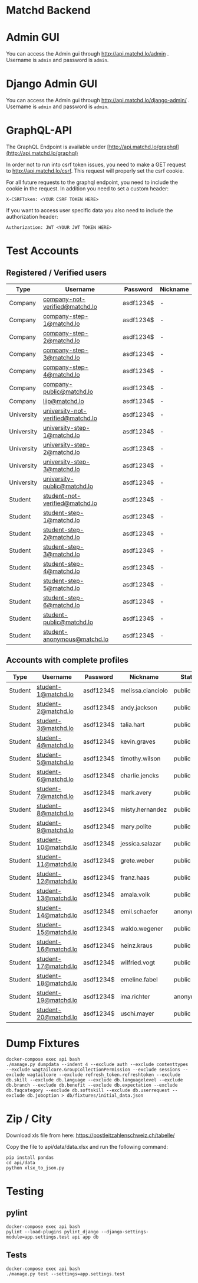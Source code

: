 Matchd Backend
==============

# Admin GUI
You can access the Admin gui through <a href="http://api.matchd.lo/admin/"> http://api.matchd.lo/admin </a>. Username is `admin` and password is `admin`.

# Django Admin GUI
You can access the Admin gui through <a href="http://api.matchd.lo/django-admin/"> http://api.matchd.lo/django-admin/ </a>. Username is `admin` and password is `admin`.

# GraphQL-API
The GraphQL Endpoint is available under [http://api.matchd.lo/graphql](http://api.matchd.lo/graphql)

In order not to run into csrf token issues, you need to make a GET request to http://api.matchd.lo/csrf. This request will properly set the csrf cookie.


For all future requests to the graphql endpoint, you need to include the cookie in the request. In addition you need to set a custom header:

    X-CSRFToken: <YOUR CSRF TOKEN HERE>
    
If you want to access user specific data you also need to include the authorization header:

    Authorization: JWT <YOUR JWT TOKEN HERE>

# Test Accounts

## Registered / Verified users


| Type | Username | Password | Nickname |
|---|---|---|---|
| Company | company-not-verified@matchd.lo | asdf1234$ | - |
| Company | company-step-1@matchd.lo | asdf1234$ | - |
| Company | company-step-2@matchd.lo | asdf1234$ | - |
| Company | company-step-3@matchd.lo | asdf1234$ | - |
| Company | company-step-4@matchd.lo | asdf1234$ | - |
| Company | company-public@matchd.lo | asdf1234$ | - |
| Company | liip@matchd.lo | asdf1234$ | - |
| University | university-not-verified@matchd.lo | asdf1234$ | - |
| University | university-step-1@matchd.lo | asdf1234$ | - |
| University | university-step-2@matchd.lo | asdf1234$ | - |
| University | university-step-3@matchd.lo | asdf1234$ | - |
| University | university-public@matchd.lo | asdf1234$ | - |
| Student | student-not-verified@matchd.lo | asdf1234$ | - |
| Student | student-step-1@matchd.lo | asdf1234$ | - |
| Student | student-step-2@matchd.lo | asdf1234$ | - |
| Student | student-step-3@matchd.lo | asdf1234$ | - |
| Student | student-step-4@matchd.lo | asdf1234$ | - |
| Student | student-step-5@matchd.lo | asdf1234$ | - |
| Student | student-step-6@matchd.lo | asdf1234$ | - |
| Student | student-public@matchd.lo | asdf1234$ | - |
| Student | student-anonymous@matchd.lo | asdf1234$ | - |

## Accounts with complete profiles

| Type | Username | Password | Nickname | Status |
|---|---|---|---|---|
| Student | student-1@matchd.lo | asdf1234$ | melissa.cianciolo | public |
| Student | student-2@matchd.lo | asdf1234$ | andy.jackson | public |
| Student | student-3@matchd.lo | asdf1234$ | talia.hart | public |
| Student | student-4@matchd.lo | asdf1234$ | kevin.graves | public |
| Student | student-5@matchd.lo | asdf1234$ | timothy.wilson | public |
| Student | student-6@matchd.lo | asdf1234$ | charlie.jencks | public |
| Student | student-7@matchd.lo | asdf1234$ | mark.avery | public |
| Student | student-8@matchd.lo | asdf1234$ | misty.hernandez | public |
| Student | student-9@matchd.lo | asdf1234$ | mary.polite | public |
| Student | student-10@matchd.lo | asdf1234$ | jessica.salazar | public |
| Student | student-11@matchd.lo | asdf1234$ | grete.weber | public |
| Student | student-12@matchd.lo | asdf1234$ | franz.haas | public |
| Student | student-13@matchd.lo | asdf1234$ | amala.volk | public |
| Student | student-14@matchd.lo | asdf1234$ | emil.schaefer | anonymous |
| Student | student-15@matchd.lo | asdf1234$ | waldo.wegener | public |
| Student | student-16@matchd.lo | asdf1234$ | heinz.kraus | public |
| Student | student-17@matchd.lo | asdf1234$ | wilfried.vogt | public |
| Student | student-18@matchd.lo | asdf1234$ | emeline.fabel | public |
| Student | student-19@matchd.lo | asdf1234$ | ima.richter | anonymous |
| Student | student-20@matchd.lo | asdf1234$ | uschi.mayer | public |

# Dump Fixtures

    docker-compose exec api bash 
    ./manage.py dumpdata --indent 4 --exclude auth --exclude contenttypes --exclude wagtailcore.GroupCollectionPermission --exclude sessions --exclude wagtailcore --exclude refresh_token.refreshtoken --exclude db.skill --exclude db.language --exclude db.languagelevel --exclude db.branch --exclude db.benefit --exclude db.expectation --exclude db.faqcategory --exclude db.softskill --exclude db.userrequest --exclude db.joboption > db/fixtures/initial_data.json

# Zip / City

Download xls file from here: https://postleitzahlenschweiz.ch/tabelle/

Copy the file to api/data/data.xlsx and run the following command:

    pip install pandas
    cd api/data
    python xlsx_to_json.py

# Testing

## pylint

    docker-compose exec api bash
    pylint --load-plugins pylint_django --django-settings-module=app.settings.test api app db

## Tests

    docker-compose exec api bash
    ./manage.py test --settings=app.settings.test
